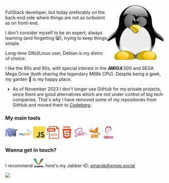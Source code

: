<!-- Any image aligned to the right. Beware the width -->
<img width="180" align="right" alt="Github" src="https://raw.githubusercontent.com/Amarok24/Amarok24/master/resources/TUX_NERD2_600x600.svg" />

FullStack developer, but today preferably on the back-end side where things are not as turbulent as on front-end.

I don't consider myself to be an expert; always learning (and forgetting 😸), trying to keep things simple.

Long-time GNU/Linux user, Debian is my distro of choice.<br />

I like the 80s and 90s, with special interest in the 𝑨𝑴𝑰𝑮𝑨 500 and SEGA Mega Drive (both sharing the legendary M68k CPU). Despite being a geek, my garden 🌳 is my happy place.

- As of November 2023 I don't longer use GitHub for my private projects, since there are good alternatives which are not under control of big tech companies. That's why I have removed some of my repositories from GitHub and moved them to [Codeberg](https://codeberg.org/amarok24).

### My main tools
[<img src="https://raw.githubusercontent.com/Amarok24/Amarok24/master/devicons/php-elephant.png" alt="PHP" height="40" />](https://en.wikipedia.org/wiki/PHP)
[<img src="https://raw.githubusercontent.com/Amarok24/Amarok24/master/devicons/mysql-original-wordmark.svg" alt="MySQL" height="40" />](https://en.wikipedia.org/wiki/SQL)
[<img src="https://raw.githubusercontent.com/Amarok24/Amarok24/master/devicons/javascript-original.svg" alt="JavaScript" height="40" />](https://developer.mozilla.org/en-US/docs/Web/javascript)
[<img src="https://raw.githubusercontent.com/Amarok24/Amarok24/master/devicons/xml-plain.png" alt="XML" height="40" />]()
[<img src="https://raw.githubusercontent.com/Amarok24/Amarok24/master/devicons/html5-plain-wordmark.svg" alt="HTML" height="40" />]()
[<img src="https://raw.githubusercontent.com/Amarok24/Amarok24/master/devicons/sass-original.svg" alt="SCSS" height="40" />](https://sass-lang.com/)
[<img src="https://raw.githubusercontent.com/Amarok24/Amarok24/master/devicons/gimp-plain-wordmark.svg" alt="GNU GIMP" height="40" />](https://www.gimp.org/)
[<img src="https://raw.githubusercontent.com/Amarok24/Amarok24/master/devicons/debian-plain-wordmark.svg" alt="Debian GNU/Linux" height="40" />](https://www.debian.org/)
<!-- [<img src="https://raw.githubusercontent.com/Amarok24/Amarok24/master/devicons/laravel-plain-wordmark.svg" alt="Laravel" height="40" />]() -->

### Wanna get in touch?
I recommend [<img src="https://raw.githubusercontent.com/Amarok24/Amarok24/master/devicons/xmpp-logo-text-cropped.svg" alt="XMPP" height="28" />](https://xmpp.org/software/), here's my Jabber-ID: 
[amarok@xmpp.social](xmpp:amarok@xmpp.social)

<!--
[<img src='https://cdn.jsdelivr.net/npm/simple-icons@3.0.1/icons/github.svg' alt='github' height='40'>](https://github.com/Amarok24)  [<img src='https://cdn.jsdelivr.net/npm/simple-icons@3.0.1/icons/dev-dot-to.svg' alt='dev' height='40'>](https://dev.to/amarok24) [<img src='https://cdn.jsdelivr.net/npm/simple-icons@3.0.1/icons/codepen.svg' alt='codepen' height='40'>](https://codepen.io/Amarok24)  

<img align="center" src="https://github-readme-stats.vercel.app/api/top-langs/?username=XXXXXX&hide=java,html&title_color=ffffff&text_color=c9cacc&icon_color=2bbc8a&bg_color=1d1f21" />
src="https://github-readme-stats.vercel.app/api?username=XXXXXXXX&show_icons=true&line_height=27&count_private=true&title_color=ffffff&text_color=c9cacc&icon_color=2bbc8a&bg_color=1d1f21"

![User's GitHub lang stats](https://github-readme-stats.vercel.app/api/top-langs/?username=Amarok24&langs_count=8&layout=compact&theme=ayu-mirage&show_icons=true&custom_title=My%20GitHub%20lang%20stats)
![Github stats](https://github-readme-stats.vercel.app/api?username=Amarok24&show_icons=true&count_private=true&theme=gruvbox)

<a href="https://github.com/amarok24">
   <img align="center" style="margin:0.5rem" src="https://github-readme-stats.vercel.app/api?username=Amarok24&show_icons=true&line_height=27&count_private=true&title_color=ffffff&text_color=c9cacc&icon_color=4AB097&bg_color=1A2B34" alt="Martin's GitHub Stats" />
</a>
-->

![](https://komarev.com/ghpvc/?username=Amarok24&color=blueviolet&style=plastic&label=views+since+Nov2023)

